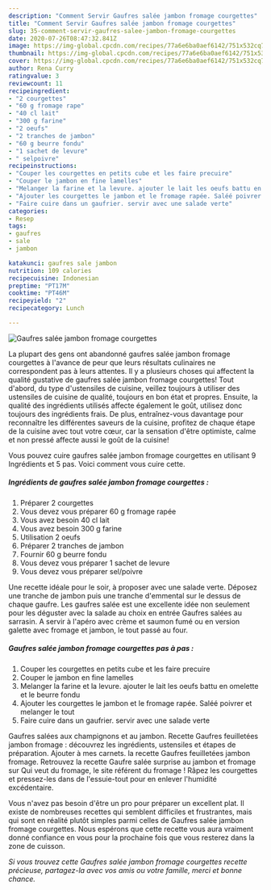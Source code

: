 ```yaml
---
description: "Comment Servir Gaufres salée jambon fromage courgettes"
title: "Comment Servir Gaufres salée jambon fromage courgettes"
slug: 35-comment-servir-gaufres-salee-jambon-fromage-courgettes
date: 2020-07-26T08:47:32.841Z
image: https://img-global.cpcdn.com/recipes/77a6e6ba0aef6142/751x532cq70/gaufres-salee-jambon-fromage-courgettes-photo-principale-de-la-recette.jpg
thumbnail: https://img-global.cpcdn.com/recipes/77a6e6ba0aef6142/751x532cq70/gaufres-salee-jambon-fromage-courgettes-photo-principale-de-la-recette.jpg
cover: https://img-global.cpcdn.com/recipes/77a6e6ba0aef6142/751x532cq70/gaufres-salee-jambon-fromage-courgettes-photo-principale-de-la-recette.jpg
author: Rena Curry
ratingvalue: 3
reviewcount: 11
recipeingredient:
- "2 courgettes"
- "60 g fromage rape"
- "40 cl lait"
- "300 g farine"
- "2 oeufs"
- "2 tranches de jambon"
- "60 g beurre fondu"
- "1 sachet de levure"
- " selpoivre"
recipeinstructions:
- "Couper les courgettes en petits cube et les faire precuire"
- "Couper le jambon en fine lamelles"
- "Melanger la farine et la levure. ajouter le lait les oeufs battu en omelette et le beurre fondu"
- "Ajouter les courgettes le jambon et le fromage rapée. Saléé poivrer et melanger le tout"
- "Faire cuire dans un gaufrier. servir avec une salade verte"
categories:
- Resep
tags:
- gaufres
- sale
- jambon

katakunci: gaufres sale jambon 
nutrition: 109 calories
recipecuisine: Indonesian
preptime: "PT17M"
cooktime: "PT46M"
recipeyield: "2"
recipecategory: Lunch

---
```



![Gaufres salée jambon fromage courgettes](https://img-global.cpcdn.com/recipes/77a6e6ba0aef6142/751x532cq70/gaufres-salee-jambon-fromage-courgettes-photo-principale-de-la-recette.jpg)

La plupart des gens ont abandonné gaufres salée jambon fromage courgettes à l'avance de peur que leurs résultats culinaires ne correspondent pas à leurs attentes. Il y a plusieurs choses qui affectent la qualité gustative de gaufres salée jambon fromage courgettes! Tout d'abord, du type d'ustensiles de cuisine, veillez toujours à utiliser des ustensiles de cuisine de qualité, toujours en bon état et propres. Ensuite, la qualité des ingrédients utilisés affecte également le goût, utilisez donc toujours des ingrédients frais. De plus, entraînez-vous davantage pour reconnaître les différentes saveurs de la cuisine, profitez de chaque étape de la cuisine avec tout votre cœur, car la sensation d'être optimiste, calme et non pressé affecte aussi le goût de la cuisine!

<!--inarticleads1-->

Vous pouvez cuire gaufres salée jambon fromage courgettes en utilisant 9 Ingrédients et 5 pas. Voici comment vous cuire cette.

##### Ingrédients de gaufres salée jambon fromage courgettes :

1. Préparer 2 courgettes
1. Vous devez vous préparer 60 g fromage rapée
1. Vous avez besoin 40 cl lait
1. Vous avez besoin 300 g farine
1. Utilisation 2 oeufs
1. Préparer 2 tranches de jambon
1. Fournir 60 g beurre fondu
1. Vous devez vous préparer 1 sachet de levure
1. Vous devez vous préparer  sel/poivre


Une recette idéale pour le soir, à proposer avec une salade verte. Déposez une tranche de jambon puis une tranche d&#39;emmental sur le dessus de chaque gaufre. Les gaufres salée est une excellente idée non seulement pour les déguster avec la salade au choix en entrée Gaufres salées au sarrasin. A servir à l&#39;apéro avec crème et saumon fumé ou en version galette avec fromage et jambon, le tout passé au four. 

<!--inarticleads2-->

##### Gaufres salée jambon fromage courgettes pas à pas :

1. Couper les courgettes en petits cube et les faire precuire
1. Couper le jambon en fine lamelles
1. Melanger la farine et la levure. ajouter le lait les oeufs battu en omelette et le beurre fondu
1. Ajouter les courgettes le jambon et le fromage rapée. Saléé poivrer et melanger le tout
1. Faire cuire dans un gaufrier. servir avec une salade verte


Gaufres salées aux champignons et au jambon. Recette Gaufres feuilletées jambon fromage : découvrez les ingrédients, ustensiles et étapes de préparation. Ajouter à mes carnets. la recette Gaufres feuilletées jambon fromage. Retrouvez la recette Gaufre salée surprise au jambon et fromage sur Qui veut du fromage, le site référent du fromage ! Râpez les courgettes et pressez-les dans de l&#39;essuie-tout pour en enlever l&#39;humidité excédentaire. 

<!--inarticleads1-->

<p>
Vous n'avez pas besoin d'être un pro pour préparer un excellent plat. Il existe de nombreuses recettes qui semblent difficiles et frustrantes, mais qui sont en réalité plutôt simples parmi celles de Gaufres salée jambon fromage courgettes. Nous espérons que cette recette vous aura vraiment donné confiance en vous pour la prochaine fois que vous resterez dans la zone de cuisson.
</p>

<p>
<i>Si vous trouvez cette Gaufres salée jambon fromage courgettes recette précieuse, partagez-la avec vos amis ou votre famille, merci et bonne chance.</i>
</p>
